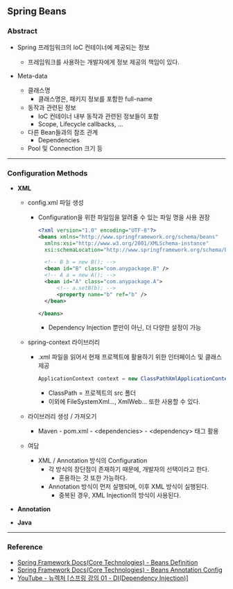 ## Spring Beans

### Abstract

- Spring 프레임워크의 IoC 컨테이너에 제공되는 정보
  - 프레임워크를 사용하는 개발자에게 정보 제공의 책임이 있다. 

- Meta-data
  - 클래스명
    - 클래스명은, 패키지 정보를 포함한 full-name
  - 동작과 관련된 정보
    - IoC 컨테이너 내부 동작과 관련된 정보들이 포함
    - Scope, Lifecycle callbacks, ...
  - 다른 Bean들과의 참조 관계
    - Dependencies
  - Pool 및 Connection 크기 등

---

### Configuration Methods

- **XML**

  - config.xml 파일 생성

    - Configuration을 위한 파일임을 알려줄 수 있는 파일 명을 사용 권장

      ```xml
      <?xml version="1.0" encoding="UTF-8"?>
      <beans xmlns="http://www.springframework.org/schema/beans"
      	xmlns:xsi="http://www.w3.org/2001/XMLSchema-instance"
      	xsi:schemaLocation="http://www.springframework.org/schema/beans http://www.springframework.org/schema/beans/spring-beans.xsd">
      
      	<!-- B b = new B(); -->
      	<bean id="B" class="com.anypackage.B" />
      	<!-- A a = new A(); -->
      	<bean id="A" class="com.anypackage.A">
      		<!-- a.setB(b); -->
      		<property name="b" ref="b" />
      	</bean>
      
      </beans>
      ```

      - Dependency Injection 뿐만이 아닌, 더 다양한 설정이 가능

  - spring-context 라이브러리

    - .xml 파일을 읽어서 현재 프로젝트에 활용하기 위한 인터페이스 및 클래스 제공

      ```java
      ApplicationContext context = new ClassPathXmlApplicationContext("com/anypackage/config.xml")
      ```

      - ClassPath = 프로젝트의 src 폴더
      - 이외에 FileSystemXml..., XmlWeb... 또한 사용할 수 있다. 

  - 라이브러리 생성 / 가져오기

    - Maven - pom.xml - \<dependencies> - \<dependency> 태그 활용

  - 여담

    - XML / Annotation 방식의 Configuration
      - 각 방식의 장단점이 존재하기 때문에, 개발자의 선택이라고 한다. 
        - 혼용하는 것 또한 가능하다. 
      - Annotation 방식이 먼저 실행되며, 이후 XML 방식이 실행된다. 
        - 중복된 경우, XML Injection의 방식이 사용된다. 

- **Annotation**

- **Java**

---

### Reference

- [Spring Framework Docs(Core Technologies) - Beans Definition](https://docs.spring.io/spring-framework/docs/current/reference/html/core.html#beans-definition)
- [Spring Framework Docs(Core Technologies) - Beans Annotation Config](https://docs.spring.io/spring-framework/docs/current/reference/html/core.html#beans-annotation-config)
- [YouTube - 뉴렉처 [스프링 강의 01 - DI(Dependency Injection)]](https://www.youtube.com/watch?v=XtXHIDnzS9c&list=PLq8wAnVUcTFWxnsrMu5kS_jt_o8gpEiTR)
